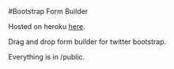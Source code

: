 #Bootstrap Form Builder

Hosted on heroku [here](http://bootstrap-forms.heroku.com).

Drag and drop form builder for twitter bootstrap.

Everything is in /public.
